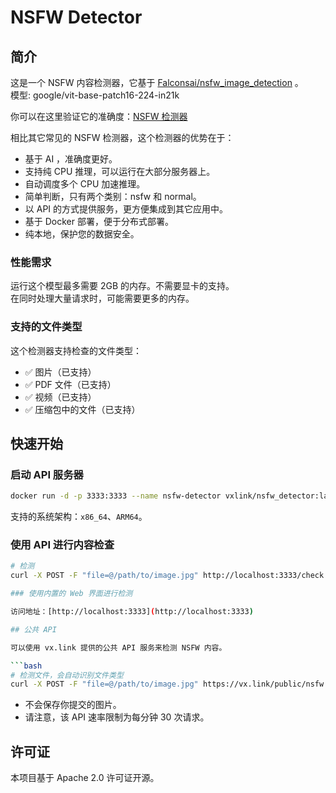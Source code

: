 # NSFW Detector

## 简介

这是一个 NSFW 内容检测器，它基于 [Falconsai/nsfw_image_detection](https://huggingface.co/Falconsai/nsfw_image_detection) 。  
模型: google/vit-base-patch16-224-in21k

你可以在这里验证它的准确度：[NSFW 检测器](https://www.vx.link/nsfw_detector.html)

相比其它常见的 NSFW 检测器，这个检测器的优势在于：

* 基于 AI ，准确度更好。
* 支持纯 CPU 推理，可以运行在大部分服务器上。
* 自动调度多个 CPU 加速推理。
* 简单判断，只有两个类别：nsfw 和 normal。
* 以 API 的方式提供服务，更方便集成到其它应用中。
* 基于 Docker 部署，便于分布式部署。
* 纯本地，保护您的数据安全。

### 性能需求

运行这个模型最多需要 2GB 的内存。不需要显卡的支持。  
在同时处理大量请求时，可能需要更多的内存。

### 支持的文件类型

这个检测器支持检查的文件类型：

* ✅ 图片（已支持）
* ✅ PDF 文件（已支持）
* ✅ 视频（已支持）
* ✅ 压缩包中的文件（已支持）

## 快速开始

### 启动 API 服务器

```bash
docker run -d -p 3333:3333 --name nsfw-detector vxlink/nsfw_detector:latest
```

支持的系统架构：`x86_64`、`ARM64`。

### 使用 API 进行内容检查

```bash
# 检测
curl -X POST -F "file=@/path/to/image.jpg" http://localhost:3333/check

### 使用内置的 Web 界面进行检测

访问地址：[http://localhost:3333](http://localhost:3333)

## 公共 API

可以使用 vx.link 提供的公共 API 服务来检测 NSFW 内容。

```bash
# 检测文件，会自动识别文件类型
curl -X POST -F "file=@/path/to/image.jpg" https://vx.link/public/nsfw
```

* 不会保存你提交的图片。
* 请注意，该 API 速率限制为每分钟 30 次请求。

## 许可证

本项目基于 Apache 2.0 许可证开源。
